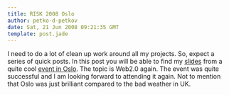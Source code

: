 ```yaml
---
title: RISK 2008 Oslo
author: petko-d-petkov
date: Sat, 21 Jun 2008 09:21:35 GMT
template: post.jade
---
```


I need to do a lot of clean up work around all my projects. So, expect a series of quick posts. In this post you will be able to find my [slides](/files/2008/06/risk2008-oslo-slides.pdf) from a quite cool [event in Oslo](http://www.mnemonic.no/features/risk-2008-2/view?set_language=en). The topic is Web2.0 again. The event was quite successful and I am looking forward to attending it again. Not to mention that Oslo was just brilliant compared to the bad weather in UK.
